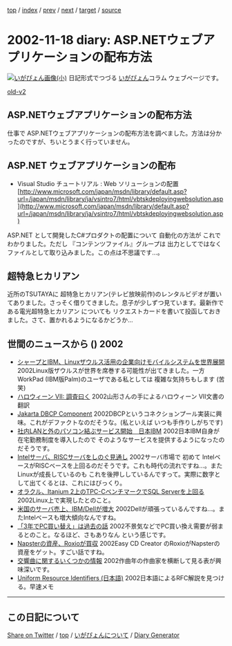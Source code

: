 [top](https://igapyon.github.io/diary/) 
 / [index](https://igapyon.github.io/diary/2002/index.html) 
 / [prev](https://igapyon.github.io/diary/2002/ig021115.html) 
 / [next](https://igapyon.github.io/diary/2002/ig021120.html) 
 / [target](https://igapyon.github.io/diary/2002/ig021118.html) 
 / [source](https://github.com/igapyon/diary/blob/gh-pages/2002/ig021118.html.src.md) 

2002-11-18 diary: ASP.NETウェブアプリケーションの配布方法
=====================================================================================================
[![いがぴょん画像(小)](https://igapyon.github.io/diary/images/iga200306s.jpg "いがぴょん")](https://igapyon.github.io/diary/memo/memoigapyon.html) 日記形式でつづる [いがぴょん](https://igapyon.github.io/diary/memo/memoigapyon.html)コラム ウェブページです。

[old-v2](ig021118-orig.html)

## ASP.NETウェブアプリケーションの配布方法

仕事で ASP.NETウェブアプリケーションの配布方法を調べました。方法は分かったのですが、ちいとうまく行っていません。


## ASP.NET ウェブアプリケーションの配布

* Visual Studio チュートリアル : Web ソリューションの配置
  [http://www.microsoft.com/japan/msdn/library/default.asp?url=/japan/msdn/library/ja/vsintro7/html/vbtskdeployingwebsolution.asp](http://www.microsoft.com/japan/msdn/library/default.asp?url=/japan/msdn/library/ja/vsintro7/html/vbtskdeployingwebsolution.asp)

ASP.NET として開発したC#プロダクトの配置について 自動化の方法が これでわかりました。ただし 『コンテンツファイル』グループは 出力としてではなく ファイルとして取り込みました。この点は不思議です…。

## 超特急ヒカリアン

近所のTSUTAYAに 超特急ヒカリアン(テレビ放映前作)のレンタルビデオが置いてありました。さっそく借りてきました。息子が少しずつ見ています。最新作である電光超特急ヒカリアン についても リクエストカードを書いて投函しておきました。さて、置かれるようになるかどうか…

## 世間のニュースから () 2002

* [シャープとIBM、Linuxザウルス活用の企業向けモバイルシステムを世界展開](http://www.zdnet.co.jp/news/0211/15/njbt_02.html)  2002Linux版ザウルスが世界を席巻する可能性が出てきました。一方 WorkPad (IBM版Palm)のユーザである私としては 複雑な気持ちもします (苦笑)
* [ハロウィーン VII: 調査曰く](http://cruel.org/freeware/halloween7j.html)  2002山形さんの手によるハロウィーン VII文書の翻訳
* [Jakarta  DBCP Component](http://jakarta.apache.org/commons/dbcp.html)  2002DBCPというコネクションプール実装に興味。これがデファクトなのだそうな。(私といえば いつも手作りしがちです)
* [社内LANと外のパソコン結ぶサービス開始　日本IBM](http://www.asahi.com/business/update/1115/009.html)  2002日本IBM自身が在宅勤務制度を導入したので そのようなサービスを提供するようになったのだそうです。
* [Intelサーバ、RISCサーバをしのぐ見通し](http://www.zdnet.co.jp/news/0211/15/nebt_11.html)  2002サーバ市場で 初めて IntelベースがRISCベースを上回るのだそうです。これも時代の流れですね…。また Linuxが成長しているのも これを後押ししているんですって。実際に数字として出てくるとは、これにはびっくり。
* [オラクル、Itanium 2上のTPC-CベンチマークでSQL Serverを上回る](http://www.zdnet.co.jp/enterprise/0211/14/n16.html)  2002Linux上で実現したとのこと。
* [米国のサーバ売上、IBM/Dellが増大](http://www.zdnet.co.jp/news/0211/15/nebt_10.html)  2002Dellが頑張っているんですね…。またIntelベースも増大傾向なんですね。
* [「3年でPC買い替え」は過去の話](http://www.zdnet.co.jp/news/0211/16/nebt_13.html)  2002不景気などでPC買い換え需要が弱まるとのこと。なるほど、さもありなん という感じです。
* [Napsterの資産、Roxioが買収](http://www.zdnet.co.jp/news/0211/16/nebt_15.html)  2002Easy CD Creator のRoxioがNapsterの資産をゲット。すごい話ですね。
* [交響曲に関するいくつかの情報](http://www.kanzaki.com/music/symphonies.html)  2002作曲年の作曲家を横断して見る表が興味深いです。
* [Uniform Resource Identifiers (日本語)](http://www.studyinghttp.net/uri.html)  2002日本語によるRFC解説を見つける。早速メモ

----------------------------------------------------------------------------------------------------

## この日記について

[Share on Twitter](https://twitter.com/intent/tweet?hashtags=igapyon%2Cdiary%2C%E3%81%84%E3%81%8C%E3%81%B4%E3%82%87%E3%82%93&text=ASP.NET%E3%82%A6%E3%82%A7%E3%83%96%E3%82%A2%E3%83%97%E3%83%AA%E3%82%B1%E3%83%BC%E3%82%B7%E3%83%A7%E3%83%B3%E3%81%AE%E9%85%8D%E5%B8%83%E6%96%B9%E6%B3%95&url=https%3A%2F%2Figapyon.github.io%2Fdiary%2F2002%2Fig021118.html) / [top](../index.html) / [いがぴょんについて](https://igapyon.github.io/diary/memo/memoigapyon.html) / [Diary Generator](https://github.com/igapyon/igapyonv3)
